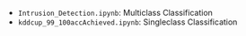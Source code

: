 * `Intrusion_Detection.ipynb`: Multiclass Classification
* `kddcup_99_100accAchieved.ipynb`: Singleclass Classification
